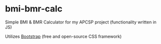 # bmi-bmr-calc
Simple BMI &amp; BMR Calculator for my APCSP project (functionality written in JS) 

Utilizes [Bootstrap](https://getbootstrap.com/) (free and open-source CSS framework)
